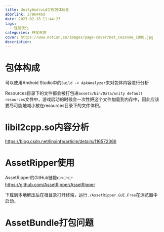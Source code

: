 ```yaml
---
title: UnityAndroid工程包体优化
abbrlink: 279644bd
date: 2023-02-18 11:44:23
tags:
  - 性能优化
categories: 开发日志
cover: https://www.notion.so/images/page-cover/met_cezanne_1890.jpg
description:
---
```


# 包体构成

可以使用Android Studio中的`Build -> ApkAnalyzer`来对包体内容进行分析

Resources目录下的文件都会被打包进`assets/bin/Data/unity default resources`文件中，游戏启动的时候会一次性把这个文件加载到内存中，因此应该要尽可能地减小放在resources目录下的文件体积。

# libil2cpp.so内容分析

https://blog.csdn.net/linxinfa/article/details/116572369


# AssetRipper使用

AssetRipper的GitHub链接👉👉👉 https://github.com/AssetRipper/AssetRipper

下载到本地解压后在根目录打开终端，运行`./AssetRipper.GUI.Free`在浏览器中启动。


# AssetBundle打包问题

